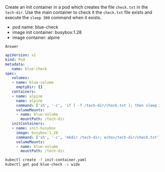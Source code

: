 Create an init container in a pod which creates the file `check.txt` in the `tech-dir`. Use the main container to check it the `check.txt` file exists and execute the `sleep 300` command when it exists.
- pod name: blue-check
- image init container: busybox:1.28
- image container: alpine

`Answer`
```yaml
apiVersion: v1
kind: Pod
metadata:
   name: blue-check
spec:
   volumes:
   - name: blue-volume
     emptyDir: {}
   containers:
   - name: alpine
     name: alpine
     command: ['sh', '-c', 'if [ -f /tech-dir/check.txt ]; then sleep 300; fi']
     volumeMounts:
     - name: blue-volume
       mountPath: /tech-dir
   initContainers:
   - name: init-busybox
     image: busybox:1.28
     command: ['sh', '-c', 'mkdir /tech-dir; echo>/tech-dir/check.txt']
     volumeMounts:
     - name: blue-volume
       mountPath: /tech-dir
```
```bash
kubectl create -f init-container.yaml
kubectl get pod blue-check -o wide
```